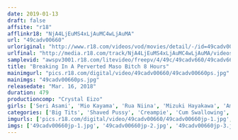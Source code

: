 ```yaml
---
date: 2019-01-13
draft: false
affsite: "r18"
afflinkr18: "NjA4LjEuMS4xLjAuMC4wLjAuMA"
url: "49cadv00660"
urloriginal: "http://www.r18.com/videos/vod/movies/detail/-/id=49cadv00660"
urlfinal: "http://media.r18.com/track/NjA4LjEuMS4xLjAuMC4wLjAuMA/videos/vod/movies/detail/-/id=49cadv00660"
samplevid: "awspv3001.r18.com/litevideo/freepv/4/49c/49cadv660/49cadv660_dmb_w.mp4"
title: "Breaking In A Perverted Maso Bitch 8 Hours"
mainimgurl: "pics.r18.com/digital/video/49cadv00660/49cadv00660ps.jpg"
mainimgs: "49cadv00660ps.jpg"
releasedate: "Mar. 16, 2018"
duration: 479
productioncomp: "Crystal Eizo"
girls: ['Seri Asami', 'Mio Kayama', 'Rua Niina', 'Mizuki Hayakawa', 'Ameri Miyazawa', 'Iroha Narumiya', 'Kana Hasumi', 'Hinami Narusawa', 'Kotone Hoshizaki', 'Nanoha Harukawa']
categories: ['Big Tits', 'Shaved Pussy', 'Creampie', 'Cum Swallowing', 'Urination', 'Squirting', 'Bondage', 'Compilation', 'Over 4 Hours', 'Hi-Def']
imgurls: ['pics.r18.com/digital/video/49cadv00660/49cadv00660jp-1.jpg', 'pics.r18.com/digital/video/49cadv00660/49cadv00660jp-2.jpg', 'pics.r18.com/digital/video/49cadv00660/49cadv00660jp-3.jpg', 'pics.r18.com/digital/video/49cadv00660/49cadv00660jp-4.jpg', 'pics.r18.com/digital/video/49cadv00660/49cadv00660jp-5.jpg', 'pics.r18.com/digital/video/49cadv00660/49cadv00660jp-6.jpg', 'pics.r18.com/digital/video/49cadv00660/49cadv00660jp-7.jpg', 'pics.r18.com/digital/video/49cadv00660/49cadv00660jp-8.jpg', 'pics.r18.com/digital/video/49cadv00660/49cadv00660jp-9.jpg', 'pics.r18.com/digital/video/49cadv00660/49cadv00660jp-10.jpg', 'pics.r18.com/digital/video/49cadv00660/49cadv00660jp-11.jpg', 'pics.r18.com/digital/video/49cadv00660/49cadv00660jp-12.jpg', 'pics.r18.com/digital/video/49cadv00660/49cadv00660jp-13.jpg', 'pics.r18.com/digital/video/49cadv00660/49cadv00660jp-14.jpg', 'pics.r18.com/digital/video/49cadv00660/49cadv00660jp-15.jpg', 'pics.r18.com/digital/video/49cadv00660/49cadv00660jp-16.jpg', 'pics.r18.com/digital/video/49cadv00660/49cadv00660jp-17.jpg', 'pics.r18.com/digital/video/49cadv00660/49cadv00660jp-18.jpg', 'pics.r18.com/digital/video/49cadv00660/49cadv00660jp-19.jpg', 'pics.r18.com/digital/video/49cadv00660/49cadv00660jp-20.jpg']
imgs: ['49cadv00660jp-1.jpg', '49cadv00660jp-2.jpg', '49cadv00660jp-3.jpg', '49cadv00660jp-4.jpg', '49cadv00660jp-5.jpg', '49cadv00660jp-6.jpg', '49cadv00660jp-7.jpg', '49cadv00660jp-8.jpg', '49cadv00660jp-9.jpg', '49cadv00660jp-10.jpg', '49cadv00660jp-11.jpg', '49cadv00660jp-12.jpg', '49cadv00660jp-13.jpg', '49cadv00660jp-14.jpg', '49cadv00660jp-15.jpg', '49cadv00660jp-16.jpg', '49cadv00660jp-17.jpg', '49cadv00660jp-18.jpg', '49cadv00660jp-19.jpg', '49cadv00660jp-20.jpg']
---
```

